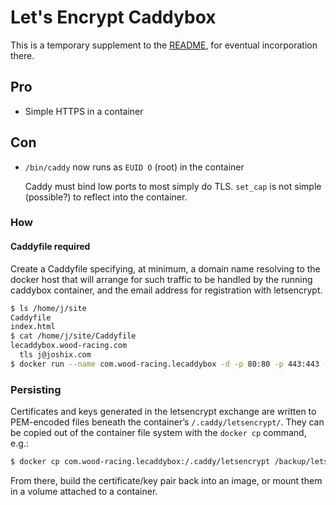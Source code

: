 # Let's Encrypt Caddybox

This is a temporary supplement to the [README](README.md), for eventual incorporation there.

## Pro
* Simple HTTPS in a container

## Con
* `/bin/caddy` now runs as `EUID O` (root) in the container

  Caddy must bind low ports to most simply do TLS. `set_cap` is not simple (possible?) to reflect into the container.

### How

#### Caddyfile required

Create a Caddyfile specifying, at minimum, a domain name resolving to the docker host that will arrange for such traffic to be handled by the running caddybox container, and the email address for registration with letsencrypt.

```sh
$ ls /home/j/site
Caddyfile
index.html
$ cat /home/j/site/Caddyfile
lecaddybox.wood-racing.com
  tls j@joshix.com
$ docker run --name com.wood-racing.lecaddybox -d -p 80:80 -p 443:443 -v /home/j/site:/var/www/html:ro joshix/caddy:le
```

### Persisting

 Certificates and keys generated in the letsencrypt exchange are written to PEM-encoded files beneath the container’s `/.caddy/letsencrypt/`. They can be copied out of the container file system with the `docker cp` command, e.g.:

```sh
$ docker cp com.wood-racing.lecaddybox:/.caddy/letsencrypt /backup/letsencrypt/
```

From there, build the certificate/key pair back into an image, or mount them in a volume attached to a container.
